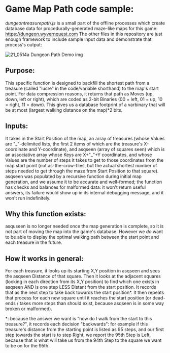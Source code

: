 # Game Map Path code sample:
_dungeontreasurepath.js_ is a small part of the offline processes which create database data for procedurally-generated maze-like maps for this game: https://dungeon.wyvernquest.com  The other files in this repository are just enough framework to include sample input data and demonstrate that process's output:

![21_0514a Dungeon Path Demo img](https://user-images.githubusercontent.com/54818691/118282171-fe0b0e00-b49b-11eb-9754-06afa8fffbd5.png)

## Purpose:
This specific function is designed to backfill the shortest path from a treasure (called "lucre" in the code/variable shorthand) to the map's start point.  For data compression reasons, it returns that path as Moves (up, down, left or right), which are coded as 2-bit Binaries (00 = left, 01 = up, 10 = right, 11 = down).  This gives us a database footprint of a varbinary that will be at most (largest walking distance on the map)*2 bits.

## Inputs:
It takes in the Start Position of the map, an array of treasures (whose Values are "\_"-delimited lists, the first 2 items of which are the treasure's X-coordinate and Y-coordinate), and asqseen (array of squares seen) which is an associative array whose Keys are X+"\_"+Y coordinates, and whose Values are the number of steps it takes to get to those coordinates from the map start point (not as-the-crow-flies, but the actual shortest number of steps needed to get through the maze from Start Position to that square).  asqseen was populated by a recursive function during initial map generation, and we assume it to be accurate and well-formed; the function has checks and balances for malformed data:  it won't return useful answers, its failure would show up in its internal debugging message, and it won't run indefinitely.

## Why this function exists:
asquseen is no longer needed once the map generation is complete, so it is not part of moving the map into the game's database.  However we *do* want to be able to display the optimal walking path between the start point and each treasure in the future.

## How it works in general:
For each treasure, it looks up its starting X,Y position in asqseen and sees the asqseen Distance of that square.  Then it looks at the adjacent squares (looking in each direction from its X,Y position) to find which one exists in asqseen AND is one step LESS Distant from the start position.  It records that as the next step to take back towards the start position\*.  It then repeats that process for each new square until it reaches the start position (or dead-ends / takes more steps than should exist, because asqseen is in some way broken or malformed).

\*:  because the answer we want is "how do I walk from the start to this treasure?", it records each decision "backwards":  for example if this treasure's distance from the starting point is listed as 95 steps, and our first step towards the start is to step Right, we report the 95th Step is Left, because that is what will take us from the 94th Step to the square we want to be on for the 95th.
